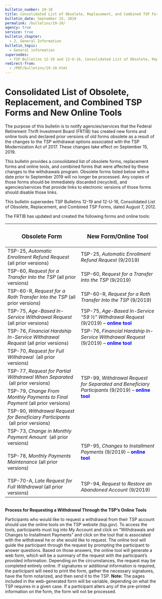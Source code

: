 ```yaml
---
bulletin_number: 19-10
title: Consolidated List of Obsolete, Replacement, and Combined TSP Forms and New Online Tools
bulletin_date: September 15, 2019
permalink: /bulletins/19-10/
agency: true
service: true
bulletin_chapter:
  - 2, General Information
bulletin_topic:
  - General information
supersedes:
  - TSP Bulletins 12-19 and 12-U-16, Consolidated List of Obsolete, Replacement, and Combined TSP Forms, dated August 7, 2012.
redirect-from:
  - /PDF/bulletins/19-10.html
---
```


<h1>Consolidated List of Obsolete, Replacement, and Combined TSP Forms and New Online Tools</h1></section>

<p>The purpose of this bulletin is to notify agencies/services that the Federal Retirement Thrift Investment Board (FRTIB) has created new forms and online tools and declared prior versions of old forms obsolete as a result of the changes to the TSP withdrawal options associated with the TSP Modernization Act of 2017. These changes take effect on September 15, 2019.</p>
<p>This bulletin provides a consolidated list of obsolete forms, replacement forms and online tools, and combined forms that were affected by these changes to the withdrawals program. Obsolete forms listed below with a date prior to September 2019 will no longer be processed. Any copies of those forms should be immediately discarded (recycled), and agencies/services that provide links to electronic versions of those forms should disable those links.</p>
<p>This bulletin supersedes TSP Bulletins 12-19 and 12-U-16, Consolidated List of Obsolete, Replacement, and Combined TSP Forms, dated August 7, 2012.</p>
<p>The FRTIB has updated and created the following forms and online tools:</p>
<table class="tableRegular">
<thead>
<tr><th colspan="2">
<h3>Obsolete Form</h3>
</th><th colspan="2">
<h3>New Form/Online Tool</h3>
</th></tr>
</thead>
<tbody>
<tr>
<td colspan="2">TSP-25, <i>Automatic Enrollment Refund Request</i> (all prior versions)</td>
<td colspan="2" style="text-align: left;">TSP-25, <i>Automatic Enrollment Refund Request</i> (9/2019)</td>
</tr>
<tr>
<td colspan="2" style="text-align: left;">TSP-60, <i>Request for a Transfer Into the TSP</i> (all prior versions)</td>
<td colspan="2" style="text-align: left;">TSP-60, <i>Request for a Transfer Into the TSP</i> (9/2019)</td>
</tr>
<tr>
<td colspan="2" style="text-align: left;">TSP-60-R, <i>Request for a Roth Transfer Into the TSP</i> (all prior versions)</td>
<td colspan="2" style="text-align: left;">TSP-60-R, <i>Request for a Roth Transfer Into the TSP</i> (9/2019)</td>
</tr>
<tr>
<td colspan="2" style="text-align: left;">TSP-75, <i>Age-Based In-Service Withdrawal Request</i> (all prior versions)</td>
<td colspan="2">
<div style="text-align: left;">TSP-75, <i>Age-Based In-Service “59 ½” Withdrawal Request</i> (9/2019) – <span style="color: blue;"><b>online tool</b></span></div>
</td>
</tr>
<tr>
<td colspan="2" style="text-align: left;">TSP-76, <i>Financial Hardship In-Service Withdrawal Request</i> (all prior versions)</td>
<td colspan="2">
<div style="text-align: left;">TSP-76, <i>Financial Hardship In-Service Withdrawal Request</i> (9/2019) – <span style="color: blue;"><b>online tool</b></span></div>
</td>
</tr>
<tr>
<td colspan="2" style="text-align: left;">TSP-70, <i>Request for Full Withdrawal </i>&nbsp;(all prior versions)</td>
<td colspan="2" rowspan="4">TSP-99, <i>Withdrawal Request for Separated and Beneficiary Participants </i>(9/2019) – <span style="color: blue;"><b>online tool</b></span></td>
</tr>
<tr>
<td colspan="2" style="text-align: left;">TSP-77, <i>Request for Partial Withdrawal When Separated </i>&nbsp;(all prior versions)</td>
</tr>
<tr>
<td colspan="2" style="text-align: left;">TSP-79, <i>Change From Monthly Payments to Final Payment</i> (all prior versions)</td>
</tr>
<tr>
<td colspan="2" style="text-align: left;">TSP-90, <i>Withdrawal Request for Beneficiary Participants </i>&nbsp;(all prior versions)</td>
</tr>
<tr>
<td colspan="2" style="text-align: left;">TSP-73, <i>Change in Monthly Payment Amount </i>&nbsp;(all prior versions)</td>
<td colspan="2" rowspan="2">TSP-95, <i>Changes to Installment Payments </i>(9/2019) – <span style="color: blue;"><b>online tool</b></span></td>
</tr>
<tr>
<td colspan="2" style="text-align: left;">
<p>TSP-78, <i>Monthly Payments Maintenance&nbsp;</i>(all prior versions)</p>
</td>
</tr>
<tr>
<td colspan="2" style="text-align: left;">TSP-70-A, <i>Late Request for Full Withdrawal</i> (all prior versions)</td>
<td colspan="2">TSP-94, <i>Request to Restore an Abandoned Account</i> (9/2019)</td>
</tr>
</tbody>
</table>
<div style="text-align: left;"><strong><br>Process for Requesting a Withdrawal Through the TSP’s Online Tools</strong></div>
<p>Participants who would like to request a withdrawal from their TSP account should use the online tools on the TSP website (tsp.gov). To access the tools, participants must log into My Account and click on “Withdrawals and Changes to Installment Payments” and click on the tool that is associated with the withdrawal he or she would like to request. The online tool will guide the participant through the request by prompting the participant to answer questions. Based on those answers, the online tool will generate a web form, which will be a summary of the request with the participant’s provided information. Depending on the circumstances, the request may be completed entirely online. If signatures or additional information is required, the participant will need to print the form, gather the necessary signatures, have the form notarized, and then send it to the TSP. <strong>Note:</strong> The pages included in the web-generated form will be variable, depending on what the TSP requires in a given case. If a participant alters any of the pre-printed information on the form, the form will not be processed.</p>

<!-- CONTENT END -->
